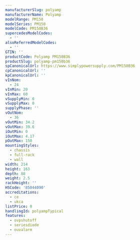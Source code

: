 ```yaml
---
manufacturerSlug: polyamp
manufacturerName: Polyamp
modelRange: PM150
modelSeries: PM150
modelCode: PM150B36
supercedesModelCodes:
  - ''
alsoReferredModelCodes:
  - ''
GTIN: ''
productCode: Polyamp PM150B36
productSlug: polyamp-pm150b36
spCanonicalUrl: https://www.simplypowersupply.com/PM150B36
cpCanonicalUrl: ''
kpCanonicalUrl: ''
vInNom:
  - 24
vInMin: 20
vInMax: 60
vSupplyMin: 0
vSupplyMax: 0
supplyPhase: ''
vOutNom:
  - 36
vOutMin: 34.2
vOutMax: 39.6
iOutMin: 0
iOutMax: 4.17
pOutMax: 150
mountingStyles:
  - chassis
  - full-rack
  - wall
width: 214
height: 163
depth: 88
weight: 2.5
rackHeight: ''
HSCode: '85044090'
accreditations:
  - ce
  - ukca
listPrice: 0
handlingId: polyampTypical
features:
  - ovpshutoff
  - seriesdiode
  - ouvalarm
---
```

